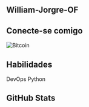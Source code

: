 ## William-Jorgre-OF

## Conecte-se comigo
![Bitcoin](https://img.shields.io/badge/bitcoin-2F3134?style=for-the-badge&logo=bitcoin&logoColor=white)
## Habilidades
DevOps Python
## GitHub Stats
